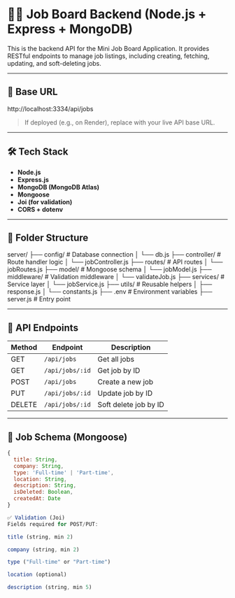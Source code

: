# 🧑‍💼 Job Board Backend (Node.js + Express + MongoDB)

This is the backend API for the Mini Job Board Application. It provides RESTful endpoints to manage job listings, including creating, fetching, updating, and soft-deleting jobs.

---

## 🚀 Base URL
http://localhost:3334/api/jobs


> If deployed (e.g., on Render), replace with your live API base URL.

---

## 🛠️ Tech Stack

- **Node.js**
- **Express.js**
- **MongoDB (MongoDB Atlas)**
- **Mongoose**
- **Joi (for validation)**
- **CORS + dotenv**

---

## 📂 Folder Structure



server/
├── config/ # Database connection
│ └── db.js
├── controller/ # Route handler logic
│ └── jobController.js
├── routes/ # API routes
│ └── jobRoutes.js
├── model/ # Mongoose schema
│ └── jobModel.js
├── middleware/ # Validation middleware
│ └── validateJob.js
├── services/ # Service layer
│ └── jobService.js
├── utils/ # Reusable helpers
│ ├── response.js
│ └── constants.js
├── .env # Environment variables
├── server.js # Entry point




---

## 🧪 API Endpoints

| Method | Endpoint              | Description              |
|--------|-----------------------|--------------------------|
| GET    | `/api/jobs`           | Get all jobs             |
| GET    | `/api/jobs/:id`       | Get job by ID            |
| POST   | `/api/jobs`           | Create a new job         |
| PUT    | `/api/jobs/:id`       | Update job by ID         |
| DELETE | `/api/jobs/:id`       | Soft delete job by ID    |

---

## 🧾 Job Schema (Mongoose)

```js
{
  title: String,
  company: String,
  type: 'Full-time' | 'Part-time',
  location: String,
  description: String,
  isDeleted: Boolean,
  createdAt: Date
}

✅ Validation (Joi)
Fields required for POST/PUT:

title (string, min 2)

company (string, min 2)

type ("Full-time" or "Part-time")

location (optional)

description (string, min 5)
